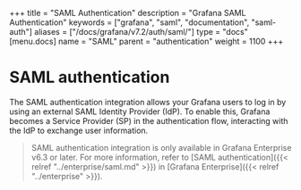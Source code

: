 +++
title = "SAML Authentication"
description = "Grafana SAML Authentication"
keywords = ["grafana", "saml", "documentation", "saml-auth"]
aliases = ["/docs/grafana/v7.2/auth/saml/"]
type = "docs"
[menu.docs]
name = "SAML"
parent = "authentication"
weight = 1100
+++

# SAML authentication

The SAML authentication integration allows your Grafana users to log in by using an external SAML Identity Provider (IdP). To enable this, Grafana becomes a Service Provider (SP) in the authentication flow, interacting with the IdP to exchange user information.

> SAML authentication integration is only available in Grafana Enterprise v6.3 or later. For more information, refer to [SAML authentication]({{< relref "../enterprise/saml.md" >}}) in [Grafana Enterprise]({{< relref "../enterprise" >}}).
